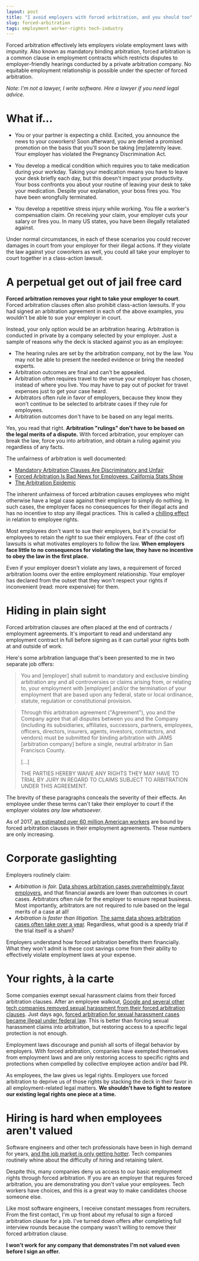 ```yaml
---
layout: post
title: "I avoid employers with forced arbitration, and you should too"
slug: forced-arbitration
tags: employment worker-rights tech-industry
---
```


Forced arbitration effectively lets employers violate employment laws with
impunity. Also known as mandatory binding arbitration, forced arbitration is a
common clause in employment contracts which restricts disputes to
employer-friendly hearings conducted by a private arbitration company. No
equitable employment relationship is possible under the specter of forced
arbitration.

_Note: I'm not a lawyer, I write software. Hire a lawyer if you need legal
advice._

# What if...

* You or your partner is expecting a child. Excited, you announce the news to
  your coworkers! Soon afterward, you are denied a promised promotion on the
  basis that you'll soon be taking [mp]aternity leave. Your employer has
  violated the Pregnancy Discrimination Act.

* You develop a medical condition which requires you to take medication during
  your workday. Taking your medication means you have to leave your desk briefly
  each day, but this doesn't impact your productivity. Your boss confronts you
  about your routine of leaving your desk to take your medication. Despite your
  explanation, your boss fires you. You have been wrongfully terminated.

* You develop a repetitive stress injury while working. You file a worker's
  compensation claim. On receiving your claim, your employer cuts your salary or
  fires you. In many US states, you have been illegally retaliated against.

Under normal circumstances, in each of these scenarios you could recover damages
in court from your employer for their illegal actions. If they violate the law
against your coworkers as well, you could all take your employer to court
together in a class-action lawsuit.

# A perpetual get out of jail free card

**Forced arbitration removes your right to take your employer to court**. Forced
arbitration clauses often also prohibit class-action lawsuits. If you had signed
an arbitration agreement in each of the above examples, you wouldn't be able to
sue your employer in court.

Instead, your only option would be an arbitration hearing. Arbitration is
conducted in private by a company selected by your employer. Just a sample of
reasons why the deck is stacked against you as an employee:

* The hearing rules are set by the arbitration company, not by the law. You may
  not be able to present the needed evidence or bring the needed experts.
* Arbitration outcomes are final and can't be appealed.
* Arbitration often requires travel to the venue your employer has chosen,
  instead of where you live. You may have to pay out of pocket for travel
  expenses just to get your case heard.
* Arbitrators often rule in favor of employers, because they know they won't
  continue to be selected to arbitrate cases if they rule for employees.
* Arbitration outcomes don't have to be based on any legal merits.

Yes, you read that right. **Arbitration "rulings" don't have to be based on the
legal merits of a dispute.** With forced arbitration, your employer can break
the law, force you into arbitration, and obtain a ruling against you regardless
of any facts.

The unfairness of arbitration is well documented:

* [Mandatory Arbitration Clauses Are Discriminatory and
  Unfair][arbitration-unfair]
* [Forced Arbitration Is Bad News for Employees, California Stats Show][ca-data]
* [The Arbitration Epidemic][arbitration-epidemic]

The inherent unfairness of forced arbitration causes employees who might
otherwise have a legal case against their employer to simply do nothing. In
such cases, the employer faces no consequences for their illegal acts and has no
incentive to stop any illegal practices. This is called a [chilling
effect][wiki-chilling-effect] in relation to employee rights.

Most employees don't want to sue their employers, but it's crucial for employees
to retain the _right_ to sue their employers. Fear of (the cost of) lawsuits is
what motivates employers to follow the law. **When employers face little to no
consequences for violating the law, they have no incentive to obey the law in
the first place.**

Even if your employer doesn't violate any laws, a requirement of forced
arbitration looms over the entire employment relationship. Your employer has
declared from the outset that they won't respect your rights if inconvenient
(read: more expensive) for them.

# Hiding in plain sight

Forced arbitration clauses are often placed at the end of contracts / employment
agreements. It's important to read and understand any employment contract in
full before signing as it can curtail your rights both at and outside of work.

Here's some arbitration language that's been presented to me in two separate job
offers:

> You and [employer] shall submit to mandatory and exclusive binding arbitration
> any and all controversies or claims arising from, or relating to, your
> employment with [employer] and/or the termination of your employment that are
> based upon any federal, state or local ordinance, statute, regulation or
> constitutional provision.

> Through this arbitration agreement ("Agreement"), you and the Company agree
> that all disputes between you and the Company (including its subsidiaries,
> affiliates, successors, partners, employees, officers, directors, insurers,
> agents, investors, contractors, and vendors) must be submitted for binding
> arbitration with JAMS [arbitration company] before a single, neutral
> arbitrator in San Francisco County.
>
> [...]
>
> THE PARTIES HEREBY WAIVE ANY RIGHTS THEY MAY HAVE TO TRIAL BY JURY IN REGARD
> TO CLAIMS SUBJECT TO ARBITRATION UNDER THIS AGREEMENT.

The brevity of these paragraphs conceals the severity of their effects. An
employee under these terms can't take their employer to court if the employer
violates _any law whatsoever_.

As of 2017, [an estimated over 60 million American workers][epi-60mil] are bound
by forced arbitration clauses in their employment agreements. These numbers are
only increasing.

# Corporate gaslighting

Employers routinely claim:

* _Arbitration is fair._  [Data shows arbitration cases overwhelmingly favor
  employers][ca-data], and that financial awards are lower than outcomes in
  court cases. Arbitrators often rule for the employer to ensure repeat
  business. Most importantly, arbitrators are not required to rule based on the
  legal merits of a case at all!
* _Arbitration is faster than litigation._  [The same data shows arbitration
  cases often take over a year][ca-data]. Regardless, what good is a speedy
  trial if the trial itself is a sham?

Employers understand how forced arbitration benefits them financially. What they
won't admit is these cost savings come from their ability to effectively violate
employment laws at your expense.

# Your rights, à la carte

Some companies exempt sexual harassment claims from their forced arbitration
clauses. After an employee walkout, [Google and several other tech companies
removed sexual harassment from their forced arbitration
clauses][harassment-exemption]. Just days ago, [forced arbitration for sexual
harassment cases became illegal under federal law][harassment-exemption-law].
This is better than forcing sexual harassment claims into arbitration, but
restoring access to a specific legal protection is not enough.

Employment laws discourage and punish all sorts of illegal behavior by
employers. With forced arbitration, companies have exempted themselves from
employment laws and are only restoring access to specific rights and protections
when compelled by collective employee action and/or bad PR.

As employees, the law gives us legal rights. Employers use forced arbitration to
deprive us of those rights by stacking the deck in their favor in all
employment-related legal matters. **We shouldn't have to fight to restore our
existing legal rights one piece at a time.**

# Hiring is hard when employees aren't valued

Software engineers and other tech professionals have been in high demand for
years, [and the job market is only getting
hotter][nyt-tech-hiring-crisis-archive]. Tech companies routinely whine about
the difficulty of hiring and retaining talent.

Despite this, many companies deny us access to our basic employment rights
through forced arbitration. If you are an employer that requires forced
arbitration, you are demonstrating you don't value your employees. Tech workers
have choices, and this is a great way to make candidates choose someone else.

Like most software engineers, I receive constant messages from recruiters. From
the first contact, I'm up front about my refusal to sign a forced arbitration
clause for a job. I've turned down offers after completing full interview rounds
because the company wasn't willing to remove their forced arbitration clause.

**I won't work for any company that demonstrates I'm not valued even before I
sign an offer.**


[arbitration-unfair]: https://www.citizen.org/article/mandatory-arbitration-clauses-are-discriminatory-and-unfair/
[arbitration-unfair-archive]: https://www.epi.org/publication/the-arbitration-epidemic/
[arbitration-epidemic]: https://www.epi.org/publication/the-arbitration-epidemic/
[arbitration-epidemic-archive]: https://web.archive.org/web/20220307175945/https://www.epi.org/publication/the-arbitration-epidemic/
[ca-data]: https://news.bloomberglaw.com/business-and-practice/insight-forced-arbitration-is-bad-news-for-employees-california-stats-show
[wiki-chilling-effect]: https://en.wikipedia.org/wiki/Chilling_effect
[epi-60mil]: https://www.epi.org/publication/the-growing-use-of-mandatory-arbitration/
[nyt-tech-hiring-crisis-archive]: https://web.archive.org/web/20220307150417/https://www.nytimes.com/2022/02/16/magazine/tech-company-recruiters.html
[harassment-exemption]: https://www.vox.com/2018/11/19/18095426/google-sexual-harassment-forced-arbitration-claim-workplace-lawsuit-sue
[harassment-exemption-archive]: https://web.archive.org/web/20220312065400/https://www.vox.com/2018/11/19/18095426/google-sexual-harassment-forced-arbitration-claim-workplace-lawsuit-sue
[harassment-exemption-law]: https://www.whitehouse.gov/briefing-room/statements-releases/2022/03/03/bills-signed-h-r-4445/
[harassment-exemption-law-archive]: https://web.archive.org/web/20220312065905/https://www.whitehouse.gov/briefing-room/statements-releases/2022/03/03/bills-signed-h-r-4445/
